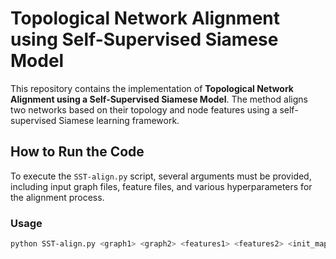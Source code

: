 # Topological Network Alignment using Self-Supervised Siamese Model

This repository contains the implementation of **Topological Network Alignment using a Self-Supervised Siamese Model**. The method aligns two networks based on their topology and node features using a self-supervised Siamese learning framework.

## How to Run the Code

To execute the `SST-align.py` script, several arguments must be provided, including input graph files, feature files, and various hyperparameters for the alignment process.

### Usage

```bash
python SST-align.py <graph1> <graph2> <features1> <features2> <init_map> <actual_map> <learning_rate> <each_number> <batch_size> <dimension> <topk>


